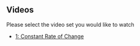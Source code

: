 ## Videos

Please select the video set you would like to watch

* [1: Constant Rate of Change](1.md)
<!--* [2: Approximating Instantaneous Rates of Change](2.md)-->
<!--* [3: Graphing Derivatives](3.md)-->
<!--* [4: Basic Derivative Rules](4.md)-->
<!--* [5: The Chain Rule](5.md)-->
<!--* [6: Optimization](6.md)-->
<!--* [7: Integrals from Riemann Sums](7.md)-->
<!--* [8: Antiderivatives](8.md)-->